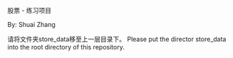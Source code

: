 ﻿股票 - 练习项目

By: Shuai Zhang

请将文件夹store_data移至上一层目录下。
Please put the director store_data into the root directory of this repository.